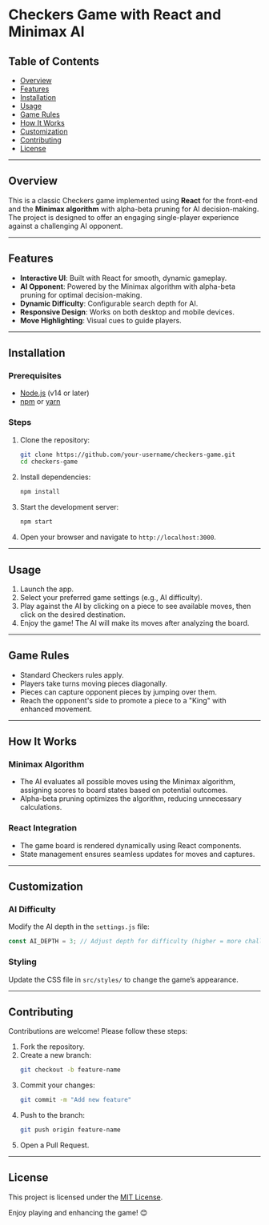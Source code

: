 # Checkers Game with React and Minimax AI

## Table of Contents
- [Overview](#overview)
- [Features](#features)
- [Installation](#installation)
- [Usage](#usage)
- [Game Rules](#game-rules)
- [How It Works](#how-it-works)
- [Customization](#customization)
- [Contributing](#contributing)
- [License](#license)

---

## Overview
This is a classic Checkers game implemented using **React** for the front-end and the **Minimax algorithm** with alpha-beta pruning for AI decision-making. The project is designed to offer an engaging single-player experience against a challenging AI opponent.

---

## Features
- **Interactive UI**: Built with React for smooth, dynamic gameplay.
- **AI Opponent**: Powered by the Minimax algorithm with alpha-beta pruning for optimal decision-making.
- **Dynamic Difficulty**: Configurable search depth for AI.
- **Responsive Design**: Works on both desktop and mobile devices.
- **Move Highlighting**: Visual cues to guide players.

---

## Installation

### Prerequisites
- [Node.js](https://nodejs.org/) (v14 or later)
- [npm](https://www.npmjs.com/) or [yarn](https://yarnpkg.com/)

### Steps
1. Clone the repository:
   ```bash
   git clone https://github.com/your-username/checkers-game.git
   cd checkers-game
   ```
2. Install dependencies:
   ```bash
   npm install
   ```
3. Start the development server:
   ```bash
   npm start
   ```
4. Open your browser and navigate to `http://localhost:3000`.

---

## Usage
1. Launch the app.
2. Select your preferred game settings (e.g., AI difficulty).
3. Play against the AI by clicking on a piece to see available moves, then click on the desired destination.
4. Enjoy the game! The AI will make its moves after analyzing the board.

---

## Game Rules
- Standard Checkers rules apply.
- Players take turns moving pieces diagonally.
- Pieces can capture opponent pieces by jumping over them.
- Reach the opponent's side to promote a piece to a "King" with enhanced movement.

---

## How It Works

### Minimax Algorithm
- The AI evaluates all possible moves using the Minimax algorithm, assigning scores to board states based on potential outcomes.
- Alpha-beta pruning optimizes the algorithm, reducing unnecessary calculations.

### React Integration
- The game board is rendered dynamically using React components.
- State management ensures seamless updates for moves and captures.

---

## Customization

### AI Difficulty
Modify the AI depth in the `settings.js` file:
```javascript
const AI_DEPTH = 3; // Adjust depth for difficulty (higher = more challenging)
```

### Styling
Update the CSS file in `src/styles/` to change the game’s appearance.

---

## Contributing
Contributions are welcome! Please follow these steps:
1. Fork the repository.
2. Create a new branch:
   ```bash
   git checkout -b feature-name
   ```
3. Commit your changes:
   ```bash
   git commit -m "Add new feature"
   ```
4. Push to the branch:
   ```bash
   git push origin feature-name
   ```
5. Open a Pull Request.

---

## License
This project is licensed under the [MIT License](LICENSE). 

Enjoy playing and enhancing the game! 😊
